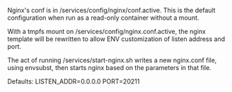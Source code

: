 Nginx's conf is in /services/config/nginx/conf.active.  This is the default configuration when run as a read-only container without a mount. 

With a tmpfs mount on /services/config/nginx.conf.active, the nginx template will be rewritten to allow ENV customization of listen address and port.

The act of running /services/start-nginx.sh writes a new nginx.conf file, using envsubst, then starts nginx based on the parameters in that file.

Defaults: 
LISTEN_ADDR=0.0.0.0
PORT=20211